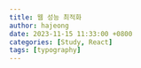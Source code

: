 ```yaml
---
title: 웹 성능 최적화
author: hajeong
date: 2023-11-15 11:33:00 +0800
categories: [Study, React]
tags: [typography]
---
```

